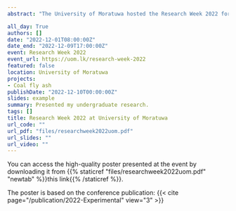 ```yaml
---
abstract: "The University of Moratuwa hosted the Research Week 2022 for the second year in a row, from December 1st to 9th. The event, centered around the theme *Connecting Academics, Practitioners, and Society: Towards Crisis-Resilient Research Frontiers,* saw active participation from all faculties of the University of Moratuwa, including Graduate Studies, Architecture, Business, Engineering, Information Technology, and Medicine. Alongside the Office of Research, my teammate (Shivadhahini S) and I had the opportunity to present our **undergraduate research project** through a captivating poster presentation. The event attracted a diverse audience ranging from high school students to esteemed university professors."

all_day: True
authors: []
date: "2022-12-01T08:00:00Z"
date_end: "2022-12-09T17:00:00Z"
event: Research Week 2022
event_url: https://uom.lk/research-week-2022
featured: false
location: University of Moratuwa
projects:
- Coal fly ash
publishDate: "2022-12-10T00:00:00Z"
slides: example
summary: Presented my undergraduate research.
tags: []
title: Research Week 2022 at University of Moratuwa
url_code: ""
url_pdf: "files/researchweek2022uom.pdf"
url_slides: ""
url_video: ""
---
```

You can access the high-quality poster presented at the event by downloading it from {{% staticref "files/researchweek2022uom.pdf" "newtab" %}}this link{{% /staticref %}}.

The poster is based on the conference publication: 
{{< cite page="/publication/2022-Experimental" view="3" >}}


